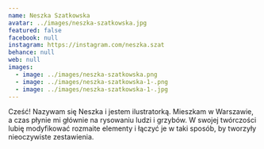```yaml
---
name: Neszka Szatkowska
avatar: ../images/neszka-szatkowska.jpg
featured: false
facebook: null
instagram: https://instagram.com/neszka.szat
behance: null
web: null
images:
  - image: ../images/neszka-szatkowska.png
  - image: ../images/neszka-szatkowska-1-.png
  - image: ../images/neszka-szatkowska-1-.jpg
---
```

Cześć! Nazywam się Neszka i jestem ilustratorką. Mieszkam w Warszawie, a czas płynie mi głównie na rysowaniu ludzi i grzybów. W swojej twórczości lubię modyfikować rozmaite elementy i łączyć je w taki sposób, by tworzyły nieoczywiste zestawienia.
